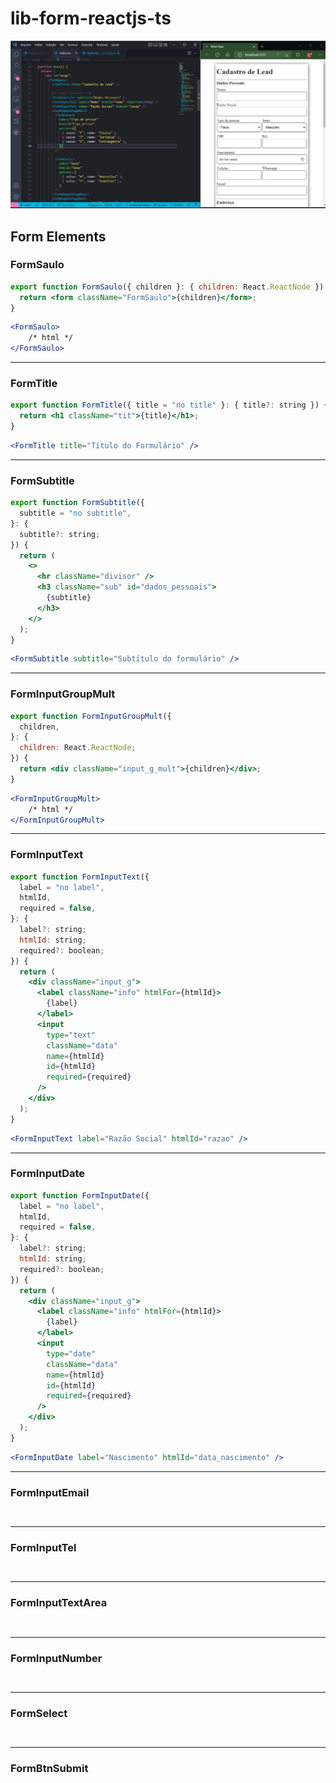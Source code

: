 # lib-form-reactjs-ts

![banner](./src/images/banner.png)

## Form Elements

### FormSaulo

```jsx
export function FormSaulo({ children }: { children: React.ReactNode }) {
  return <form className="FormSaulo">{children}</form>;
}
```

```jsx
<FormSaulo>
    /* html */
</FormSaulo>
```

<hr>

### FormTitle

```jsx
export function FormTitle({ title = "no title" }: { title?: string }) {
  return <h1 className="tit">{title}</h1>;
}
```

```jsx
<FormTitle title="Título do Formulário" />
```

<hr>

### FormSubtitle

```jsx
export function FormSubtitle({
  subtitle = "no subtitle",
}: {
  subtitle?: string;
}) {
  return (
    <>
      <hr className="divisor" />
      <h3 className="sub" id="dados_pessoais">
        {subtitle}
      </h3>
    </>
  );
}
```

```jsx
<FormSubtitle subtitle="Subtítulo do formulário" />
```

<hr>

### FormInputGroupMult

```jsx
export function FormInputGroupMult({
  children,
}: {
  children: React.ReactNode;
}) {
  return <div className="input_g_mult">{children}</div>;
}
```

```jsx
<FormInputGroupMult>
    /* html */
</FormInputGroupMult>
```

<hr>

### FormInputText

```jsx
export function FormInputText({
  label = "no label",
  htmlId,
  required = false,
}: {
  label?: string;
  htmlId: string;
  required?: boolean;
}) {
  return (
    <div className="input_g">
      <label className="info" htmlFor={htmlId}>
        {label}
      </label>
      <input
        type="text"
        className="data"
        name={htmlId}
        id={htmlId}
        required={required}
      />
    </div>
  );
}
```

```jsx
<FormInputText label="Razão Social" htmlId="razao" />
```

<hr>

### FormInputDate

```jsx
export function FormInputDate({
  label = "no label",
  htmlId,
  required = false,
}: {
  label?: string;
  htmlId: string;
  required?: boolean;
}) {
  return (
    <div className="input_g">
      <label className="info" htmlFor={htmlId}>
        {label}
      </label>
      <input
        type="date"
        className="data"
        name={htmlId}
        id={htmlId}
        required={required}
      />
    </div>
  );
}
```

```jsx
<FormInputDate label="Nascimento" htmlId="data_nascimento" />
```

<hr>

### FormInputEmail

```jsx

```

```jsx

```

<hr>

### FormInputTel

```jsx

```

```jsx

```

<hr>

### FormInputTextArea

```jsx

```

```jsx

```

<hr>

### FormInputNumber

```jsx

```

```jsx

```

<hr>

### FormSelect

```jsx

```

```jsx

```

<hr>

### FormBtnSubmit

```jsx

```
